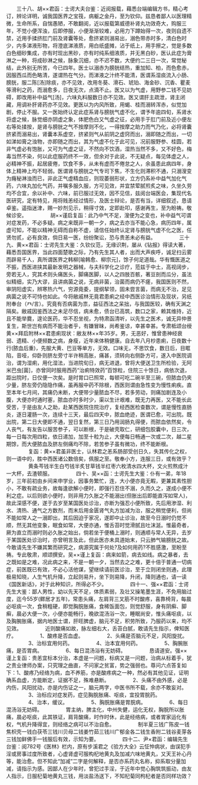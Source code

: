 <!-- { "loadSidebar": true } -->
　　三十八、胡××君函：士谔大夫台鉴：近阅报载，藉悉台端编辑方书，精心考订，辨论详明，诚我国医界之宝筏，病躯之金丹，至为钦仰。兹恳者鄙人以医理精微，生命所系，自惴愚陋，不敢翻阅，近以报载第威德补肾丸功效奇大，购服三年，不觉小便浑浊，后即停服，小便渐渐较难，必用力下蹲始得一次，夜则自遗不禁，近用手揉挤肛门前及肾囊等处，愈挤紧则溺易出，溺色带赤时多，清白色时少，内多涕液形物，将澄底涕液质，用白纸盛摊，沾于纸上，用手擦之，觉是多数白色细砂集成，亦有时现出黑砂，亦有时纯系细液质，并无黑白砂，医认此症为膏淋之一种，将成砂淋之候，脉象沉细，亦不迟不数，大便约二三日一次，常觉秘结，此外别无所苦，今已四年。医士以溺赤为膀胱结热，重加知、柏，而色愈赤，因服西瓜而色略清，遂谓热在气分。而涕液之汁终不能清，医谓系湿痰流入小肠、膀胱，服二陈[汤]除痰，亦不见效，改用冬葵、滑石、琥珀、海金砂、沉香、瞿麦等滑利之药，而溺愈多，日夜无次，点滴不止。医又以为气虚，用野参二钱不见妨碍，即改用补中益气[汤]，六味丸料服数日亦不见效。医又谓肝主疏泄，肾主闭藏，用调补肝肾药亦不见效。更医以为内风所致，用蝎、桂而溺转浑赤，似觉加剧，停止不服。又一医始终认定此症系肾与膀胱气虚不化，谓予年逾四旬，系肾水将虚之候，脉觉细亦阴虚之象，体肥色白又气虚之征，必用手于肛门前及近小便左右等处揉按，是肾与膀胱之气不按摩则不化，一得按摩之助力而气乃化，必将肾囊挤紧而溺易出，肾囊本系虚空，挤紧则气从前阴之虚窍而出，溺即随之而出，一切如涕如膏之浊物，亦即随之而出，其为气虚不化于此可见，况前服野参、桂圆，若非气虚必有饱胀，又可为气虚之证，不然向不饮酒，湿热当然不多，又不好色，梅毒当然不染，何以此症服药终不一效，但余对于此说，不无疑点，每见体虚之人，必精神不振，起居疲倦，饮食不多，从未有虚而不倦怠之人，余虽患此病四年，身体上精神上均不轻弱。医谓肾与膀胱之气专司下焦，不生化则滞积不通，只溺溲变为癃秘淋浊而已，非此正气虚精血应，则现萎弱形状，立方仍系补中益气加化气药，六味丸加化气药，并嘱多服久服，方可见效，并宜禁荤腻煎炙之味，久坐久劳均不合宜，余以补中、六味，前已服过无效，因不见信，兹阅台端医会，集现代名医研究，定有特见，用将贱恙经过情形，及医士辩论，是否有当，详细叙述，恳请卓鉴。遥指迷津，赐一妙剂见示，稍得寸效，定即赴叩，感谢再生，至为盼祷。敬候诊安。
　　
　　胡××谨启复函：此乃中气不足，溲便为之变也，补中益气可谓对症发药，不必多疑。病之来既非一朝一夕，病之去亦当不能心急，病历四年，属虚可知，不能以精神无碍而自称不虚，请信任始终认定肾与膀胱气虚不化之医，任贤勿贰，必有良效，倘日易一医，纷纷聚讼，恐与贵恙未必有益。
　　
　　三十九、黄××君函：士谔先生大鉴：久钦仪范，无缘识荆，屡从《钻报》得读大著，藉悉吾国医界，当此四面楚歌之际，乃有先生其人者，出而大声疾呼，诚足扫云雾而辟易千人，真所谓医界之韩柳[喻韩愈、柳宗元]，馀子何足道哉。华有慨医道之不振，西医进挟其最新发明之器械，与夫科学化之诊疗，蒞兹于中土，高视阔步，旁若无人，究其术则头痛医头，脚痛医脚，以人之四肢百骸，著豆剖而瓜分，虽法似精细，实乃大谬，且讲病菌之说，无病非菌，治菌而病仍不瘥，我国医则不然，审阴阳虚实，辨寒热六气，穷源竟委，提纲挈领，固未尝言菌，而病无不治，足见病菌之说不可恃也如此。今将敝戚林无竟君患痢之经中西医诊治情形及现状，另纸附奉台（癶/言）。究竟有否病菌为祟，益征西法之呆拙，与我国医较，确有天渊之隔矣。敝戚因鉴西法之未足尽信，病未愈，债台已高筑，数口之家，赖其维持，近且不能举爨，遑论医药，华不忍坐视，为特肃函清听，以先生之医术，诚无异仲景复生，斯世岂有病而不能治者乎，有嫌冒昧，尚希鉴谅，幸甚幸甚。专肃柢颂台绶黄××拜启附林××君患痢现状：敝友林××年35岁。男，无恶好，惟曾患神经衰弱、遗精、小便频数之病，身瘦，近年来体稍健康。自去年八月杪患痢，日夜数十行(脓血后重)，先服大黄、巴豆等单方，无效。口味无，不思饮食，数日后，目眶陷，音哑，仰卧则脐左旁寸半许稍高胀，痛甚，须转向右侧卧方可，遂入中医院调治，谓为湿痢，用化湿法，当进院旬日，病无进退，曾将大便送卫生所检验，无阿米巴虫[菌]，亦曾同时服用西药“治痢特效药”百馀粒，住院三十馀日，病依次退，距出院时，日仅便一次矣。是时胃口已照常，每顿可吃二碗半至三碗，但脓血仍夹少量，脐左旁仍隐隐作痛，虽再服中药不除根，西医则谓由急性变为慢性痢疾。直至本年七月间，其痛仍未断，大便带少量脓血不尽，若多劳动，则痛加剧连及小腹，大便亦时通时塞，脓血亦时多时少，渠以生计艰难，既无力再医，又不能长此受苦，于是由友人之助，赴某西医院住院治疗，复经西医检查数次，谓是慢性直肠炎，逐日灌肠一次，连续十三天，最后四天中，脓血绝迹，医谓已愈，可出院。既出院，第二日大便即不通，翌日复然，第三日乃用润肠丸得便，而脓血依然矣，令人丧气，有友告以服苦参子，可以断根，于是破壳取仁，研细包胶囊中，日三次，每一日每次用四粒，依日递加，加至十粒为止，大便每日畅通一次或二次，越二星期馀，而大便脓血及脐左侧痛均不除，若苦参子虽有微功，终不能断根。
　　
　　复函：黄××君虽非医士，认林君之恙系肠部受创日久，失其传化之权，则一语中的，胜中西医诸公数倍矣，佩服之至。敬奉小方，连服三日，或有效乎？
　　
　　黄条芩钱半生白芍钱半炙甘草钱半红枣六枚清水四大杯，文火煎熬成汁一大杯，去渣顿服。
　　
　　四十、吴××函：士谔先生大鉴：仆有一弟，年18岁，三年前初由乡间来申学业，因事务繁忙，连，大小便亦竟无睱，更兼其素性胆小，不敢有疏业务，故每逢欲解小便时，即强行忍住不溺，久而久之，遂成小便不利之症。以后则欲小便时，则非用力久胀之不能溺出(但胀出后即能直泻如常人)，故此深感不便，遂于去岁至某国医处诊治，亦断为强忍小便所致，先后用渗湿、利水、清热、通气之方数剂，而末后用金匮肾气丸方加减为治，服之稍觉便利，但尚不能如常人之一溺即出，其后因迫于家况，遂即中止诊治，故至今日溺时仍觉不顺，然无其他变象，眠食如常，大便亦通，惟舌苔时觉滑腻且吐沫涎。惟最奇者，厥为直立而溺时则必久胀之始出，倘若坐于便桶上溺时，则通顺与常人无异，去岁于某国医处诊治时，亦曾明言及此，但此医亦未具道始末，只云肺气输膀胱之故。今敢请先生不嫌其繁而研究之，病源究属于何处?及如何用药?不胜感激，至盼至祷。专此敬肃，顺颂撰安。吴××谨上复函：病来如箭，病去如线。病之暴者，去之既如是之难，况此病之来，不是一朝一夕，当然去之之难，更十倍于普通一切病症，前医既已有效，不必心活他谋，望继续请前医诊治，至于立则闭坐则通，此理极易知晓，人生气机升降，立起则易升，坐下则易降，升闭，降则通也，请一读《国医新话》，对于此种知识，所得必不少。
　　
　　四十一、强××君函：士谔先生大鉴：鄙人男性，幼以先天不足，体质素弱，及壮又操笔墨生涯，不免用脑过度，迄今55岁(鳏居才五年)，常患头痛，左肩背三叉筋不时酸疼，喜靠椅背，每晨必呕痰一次，食稍粗硬，即觉胸脘胀痛，食稀饭面包，则觉舒服，身有阴癣、脚癣，晨必大便一次，小便亦能畅行，晚欲混汤浴一次，睡眠尚安，惟头痛呕痰，以及胸腕胀痛，据内地医士谓，肝旺脾虚，脑元不足，积劳所致，乃服药以来，均不见效。
　　
　　近则酸痛如故，脉左细右大，舌苔白腻，敢请先生指示，俾知医疗。
　　
　　1、酸疼是否血虚。
　　
　　2、头痛是否脑元不足，风阳旋扰。
　　
　　3、治标宜用何药。
　　
　　4、治本宜用何药。
　　
　　5、胸腕胀痛，是否胃病。
　　
　　6、每日混汤浴有无妨碍。
　　
　　恳请道安。强××谨上复函：贵恙宜标本分治，本虚是一问题，标病又是一问题，治病从标着手，犹之贵业律师办案，只究理之曲直，不问家之贫富，势之强弱也。尊问六点答复如下：1、酸疼乃经络为病，血不养筋，亦是酸疼病之一种，然必有其他见证，证明确系血虚，方能断定，证据不足，殊难悬断。
　　
　　2、头痛不由外感，必是内伤，风阳扰动，亦是内伤证之一，脑元两字，中医书所不载，余亦不敢妄对。
　　
　　3、治标应对症发药，症见胸脘胀痛、呕痰，宜投胃脘药。
　　
　　4、治本，缓议。
　　
　　5、胸脘胀痛是胃脘病。
　　
　　6、每日混汤浴无妨碍。
　　
　　胃主纳，脾主化，中州失健，运化无权，胸脘所以胀痛，晨必呕痰，此其铁证，肩背酸痛，时作时休，此是经络病，或者胃家运化有权，气机升降得宜，则经络之病可以不治自愈。
　　
　　制半夏三钱广陈皮一钱焦枳壳一钱白茯苓三钱川贝母二钱姜竹茹三钱川广郁金各二钱生香附二钱谷麦芽各三钱加鲜佛手一钱服后有效，示知为要。
　　
　　四十二、尹×君函：编辑先生台鉴：阅782号《医林》栏内，原有步溪君之《验方大全》云怔忡病状，由误犯手淫或房事过度所致者，心虚肾虚可服构杞地黄丸及加减六味地黄丸，又天王补心丹等，能治愈。但不知此“加减”二字是何解释，是否亦系药丸名称，抑系取分量加减，请指示为感。因鄙人在少年时，曾犯过手淫，于近年中觉心胸筑筑振动，由友人指示，日服杞菊地黄丸三钱，用淡盐汤送下，不知杞菊同枸杞者是否同样功效？
　　
